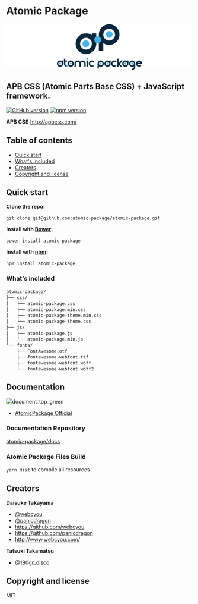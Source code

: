# Atomic Package
![](https://github.com/atomic-package/atomic-package/blob/master/design/images/logo_main_large.png)

## APB CSS (Atomic Parts Base CSS) + JavaScript framework.

[![GitHub version](https://badge.fury.io/gh/atomic-package%2Fatomic-package.svg)](https://badge.fury.io/gh/atomic-package%2Fatomic-package)
[![npm version](https://badge.fury.io/js/atomic-package.svg)](https://badge.fury.io/js/atomic-package)

**APB CSS**
http://apbcss.com/

## Table of contents

* [Quick start](#quick-start)
* [What's included](#What's-included)
* [Creators](#creators)
* [Copyright and license](#copyright-and-license)


## Quick start

**Clone the repo:**
```
git clone git@github.com:atomic-package/atomic-package.git
```

**Install with [Bower](http://bower.io):**
```
bower install atomic-package
```

**Install with [npm](https://www.npmjs.com):**
```
npm install atomic-package
```
### What's included

```
atomic-package/
├── css/
│   ├── atomic-package.css
│   ├── atomic-package.min.css
│   ├── atomic-package-theme.min.css
│   └── atomic-package-theme.css
├── js/
│   ├── atomic-package.js
│   └── atomic-package.min.js
└── fonts/
    ├── FontAwesome.otf
    ├── fontawesome-webfont.ttf
    ├── fontawesome-webfont.woff
    └── fontawesome-webfont.woff2
```

## Documentation

![document_top_green](https://user-images.githubusercontent.com/1584153/76678374-9f899c00-661a-11ea-8fb7-9649847c2fc2.png)


* [AtomicPackage Official](https://atomic-package.com/)

### Documentation Repository

[atomic-package/docs](https://github.com/atomic-package/docs)


### Atomic Package Files Build

`yarn dist` to compile all resources

## Creators

**Daisuke Takayama**
* [@webcyou](https://twitter.com/webcyou)
* [@panicdragon](https://twitter.com/panicdragon)
* <https://github.com/webcyou>
* <https://github.com/panicdragon>
* <http://www.webcyou.com/>

**Tatsuki Takamatsu**
* [@180gr_disco](https://twitter.com/180gr_disco)


## Copyright and license
MIT
